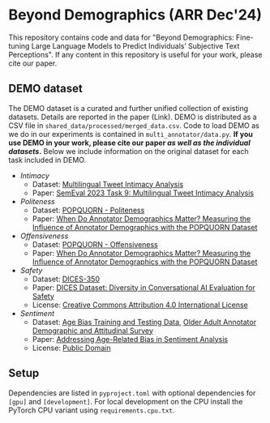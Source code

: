 # Beyond Demographics (ARR Dec'24)

This repository contains code and data for "Beyond Demographics: Fine-tuning Large Language Models to Predict Individuals’ Subjective Text Perceptions". If any content in this repository is useful for your work, please cite our paper.

## DEMO dataset

The DEMO dataset is a curated and further unified collection of existing datasets. Details are reported in the paper (Link). DEMO is distributed as a CSV file in `shared_data/processed/merged_data.csv`. Code to load DEMO as we do in our experiments is contained in `multi_annotator/data.py`. **If you use DEMO in your work, please cite our paper *as well as the individual datasets*.** Below we include information on the original dataset for each task included in DEMO.

- *Intimacy*
    - Dataset: [Multilingual Tweet Intimacy Analysis](https://codalab.lisn.upsaclay.fr/competitions/7096#learn_the_details)
    - Paper: [SemEval 2023 Task 9: Multilingual Tweet Intimacy Analysis](https://arxiv.org/abs/2210.01108)
- *Politeness*
    - Dataset: [POPQUORN - Politeness](https://github.com/Jiaxin-Pei/Potato-Prolific-Dataset/tree/main/dataset/politeness_rating)
    - Paper: [When Do Annotator Demographics Matter? Measuring the Influence of Annotator Demographics with the POPQUORN Dataset](https://arxiv.org/abs/2306.06826)
- *Offensiveness*
    - Dataset: [POPQUORN - Offensiveness](https://github.com/Jiaxin-Pei/Potato-Prolific-Dataset/tree/main/dataset/offensiveness)
    - Paper: [When Do Annotator Demographics Matter? Measuring the Influence of Annotator Demographics with the POPQUORN Dataset](https://arxiv.org/abs/2306.06826)
- *Safety*
    - Dataset: [DICES-350](https://github.com/google-research-datasets/dices-dataset/tree/b5596d9edd585361967991a591abc7b11fb1f7a3/350)
    - Paper: [DICES Dataset: Diversity in Conversational AI Evaluation for Safety](https://proceedings.neurips.cc/paper_files/paper/2023/hash/a74b697bce4cac6c91896372abaa8863-Abstract-Datasets_and_Benchmarks.html)
    - License: [Creative Commons Attribution 4.0 International License](https://github.com/google-research-datasets/dices-dataset?tab=readme-ov-file#license)
- *Sentiment*
    - Dataset: [Age Bias Training and Testing Data](https://doi.org/10.7910/DVN/F6EMTS), [Older Adult Annotator Demographic and Attitudinal Survey](https://doi.org/10.7910/DVN/GXS7DI)
    - Paper: [Addressing Age-Related Bias in Sentiment Analysis](https://doi.org/10.1145/3173574.3173986)
    - License: [Public Domain](https://creativecommons.org/publicdomain/zero/1.0/)

## Setup

Dependencies are listed in `pyproject.toml` with optional dependencies for `[gpu]` and `[development]`. For local development on the CPU install the PyTorch CPU variant using `requirements.cpu.txt`.
